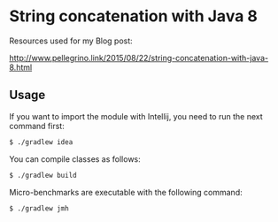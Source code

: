 # String concatenation with Java 8

Resources used for my Blog post:

http://www.pellegrino.link/2015/08/22/string-concatenation-with-java-8.html

## Usage

If you want to import the module with Intellij, you need to run the next command first:

```bash
$ ./gradlew idea
```

You can compile classes as follows:

```bash
$ ./gradlew build
```

Micro-benchmarks are executable with the following command:

```bash
$ ./gradlew jmh
```

